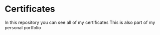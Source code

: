 # Certificates
In this repository you can see all of my certificates
This is also part of my personal portfolio
